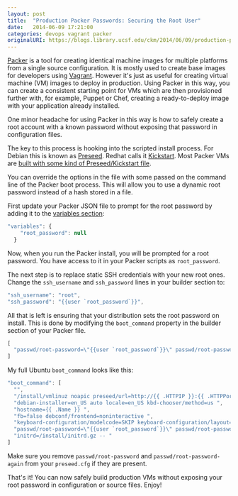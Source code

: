 ```yaml
---
layout: post
title:  "Production Packer Passwords: Securing the Root User"
date:   2014-06-09 17:21:00
categories: devops vagrant packer
originalURI: https://blogs.library.ucsf.edu/ckm/2014/06/09/production-packer-passwords-securing-the-root-user/
---
```

[Packer](http://packer.io/) is a tool for creating identical machine images for multiple platforms from a single source configuration. It is mostly used to create base images for developers using [Vagrant](http://www.vagrantup.com). However it's just as useful for creating virtual machine (VM) images to deploy in production. Using Packer in this way, you can create a consistent starting point for VMs which are then provisioned further with, for example, Puppet or Chef, creating a ready-to-deploy image with your application already installed.

One minor headache for using Packer in this way is how to safely create a root account with a known password without exposing that password in configuration files.

The key to this process is hooking into the scripted install process. For Debian this is known as [Preseed](https://wiki.debian.org/DebianInstaller/Preseed). Redhat calls it [Kickstart](https://access.redhat.com/site/documentation/en-US/Red_Hat_Enterprise_Linux/6/html/Installation_Guide/ch-kickstart2.html). Most Packer VMs are [built with some kind of Preseed/Kickstart file](https://github.com/shiguredo/packer-templates).

You can override the options in the file with some passed on the command line of the Packer boot process. This will allow you to use a dynamic root password instead of a hash stored in a file.

First update your Packer JSON file to prompt for the root password by adding it to the [variables section](http://www.packer.io/docs/templates/user-variables.html):
```javascript
"variables": {
    "root_password": null
  }
```
Now, when you run the Packer install, you will be prompted for a root password. You have access to it in your Packer scripts as ```root_password```.

The next step is to replace static SSH credentials with your new root ones. Change the ```ssh_username``` and ```ssh_password``` lines in your builder section to:

```javascript
"ssh_username": "root",
"ssh_password": "{{user `root_password`}}",
```

All that is left is ensuring that your distribution sets the root password on install. This is done by modifying the ```boot_command``` property in the builder section of your Packer file.
```javascript
[
  "passwd/root-password=\"{{user `root_password`}}\" passwd/root-password-again=\"{{user `root_password`}}\" ",
]
```

My full Ubuntu ```boot_command``` looks like this:
```javascript
"boot_command": [
  "",
  "/install/vmlinuz noapic preseed/url=http://{{ .HTTPIP }}:{{ .HTTPPort }}/preseed.cfg ",
  "debian-installer=en_US auto locale=en_US kbd-chooser/method=us ",
  "hostname={{ .Name }} ",
  "fb=false debconf/frontend=noninteractive ",
  "keyboard-configuration/modelcode=SKIP keyboard-configuration/layout=USA keyboard-configuration/variant=USA console-setup/ask_detect=false ",
  "passwd/root-password=\"{{user `root_password`}}\" passwd/root-password-again=\"{{user `root_password`}}\" ",
  "initrd=/install/initrd.gz -- "
]
```

Make sure you remove ```passwd/root-password``` and ```passwd/root-password-again``` from your ```preseed.cfg``` if they are present.

That's it! You can now safely build production VMs without exposing your root password in configuration or source files. Enjoy!
